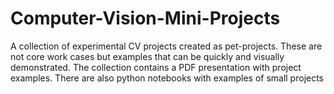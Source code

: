 # Computer-Vision-Mini-Projects
A collection of experimental CV projects created as pet-projects. These are not core work cases but examples that can be quickly and visually demonstrated. The collection contains a PDF presentation with project examples. There are also python notebooks with examples of small projects
